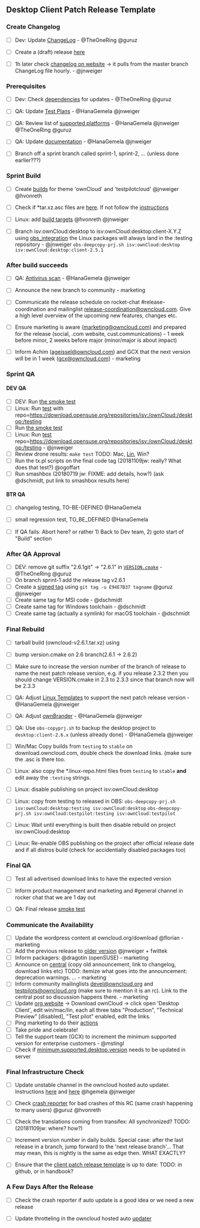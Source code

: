 ## Desktop Client Patch Release Template


### Create Changelog

* [ ] Dev: Update [ChangeLog](https://handbook.owncloud.com/release_processes/client/change_log.html) - @TheOneRing @guruz
* [ ] Create a (draft) release [here](https://github.com/owncloud/client/releases)
* [ ] 1h later check [changelog on website](https://owncloud.org/changelog/desktop-client/) -> it pulls from the master branch ChangeLog file hourly.  - @jnweiger


### Prerequisites

* [ ] Dev: Check [dependencies](https://handbook.owncloud.com/release_processes/client/dependencies.html) for updates - @TheOneRing @guruz
* [ ] QA: Update [Test Plans](https://handbook.owncloud.com/release_processes/client/testlink.html) - @HanaGemela @jnweiger
* [ ] QA: Review list of [supported platforms](https://handbook.owncloud.com/release_processes/client/supported_platforms.html) -  @HanaGemela @jnweiger @TheOneRing @guruz
* [ ] QA: Update [documentation](https://handbook.owncloud.com/release_processes/client/documentation.html) -  @HanaGemela @jnweiger
* [ ] Branch off a sprint branch called sprint-1, sprint-2, ... (unless done earlier???)


### Sprint Build

* [ ] Create [builds](https://handbook.owncloud.com/release_processes/client/build.html#sprint-build) for theme 'ownCloud' and 'testpilotcloud'  @jnweiger @hvonreth
* [ ] Check if *tar.xz.asc files are [here](https://download.owncloud.com/desktop/testing). If not follow the [instructions](https://github.com/owncloud/enterprise/wiki/Desktop-Signing-Knowledge)
* [ ] Linux: add  [build targets](https://handbook.owncloud.com/release_processes/client/supported_platforms.html) @hvonreth @jnweiger
* [ ] Branch isv:ownCloud:desktop to isv:ownCloud:desktop:client-X.Y.Z using [obs_integration](https://github.com/owncloud/administration/blob/master/jenkins/obs_integration/) the Linux packages will always land in the :testing repository - @jnweiger
  ```obs-deepcopy-prj.sh isv:ownCloud:desktop isv:ownCloud:desktop:client-2.5.1```


### After build succeeds

* [ ] QA: [Antivirus scan](https://handbook.owncloud.com/release_processes/client/virus.html) - @HanaGemela @jnweiger 
* [ ] Announce the new branch to community - marketing
* [ ] Communicate the release schedule on rocket-chat #release-coordination and mailinglist release-coordination@owncloud.com. Give a high level overview of the upcoming new features, changes etc.
* [ ] Ensure marketing is aware (marketing@owncloud.com) and prepared for the release (social, .com website, cust.communications) - 1 week before minor, 2 weeks before major (minor/major is about impact)
* [ ] Inform Achim (ageissel@owncloud.com) and GCX that the next version will be in 1 week (gcx@owncloud.com) - marketing


### Sprint QA

#### DEV QA
* [ ] DEV: Run [the smoke test](https://handbook.owncloud.com/release_processes/client/smoke_test.html)
* [ ] Linux: Run [test](https://gitea.owncloud.services/client/linux-docker-install/src/branch/master/RUN.sh) with repo=https://download.opensuse.org/repositories/isv:/ownCloud:/desktop:/testing
* [ ] Run [the smoke test](https://handbook.owncloud.com/release_processes/client/smoke_test.html)
* [ ] Linux: Run [test](https://gitea.owncloud.services/client/linux-docker-install/src/branch/master/RUN.sh) repo=https://download.opensuse.org/repositories/isv:/ownCloud:/desktop:/testing - @jnweiger
* [ ] Review drone results: `make test` TODO: Mac, [Lin](https://drone.owncloud.services/client/build-linux), Win? 
* [ ] Run the tx.pl scripts on the final code tag (20181109jw: really? What does that test?) @ogoffart
* [ ] Run smashbox (20180719 jw: FIXME: add details, how?) (ask @dschmidt, put link to smashbox results here)

#### BTR QA
* [ ] changelog testing, TO-BE-DEFINED @HanaGemela
* [ ] small regression test, TO_BE_DEFINED @HanaGemela

* [ ] If QA fails: Abort here? or rather 1) Back to Dev team, 2) goto start of "Build" section


### After QA Approval

* [ ] DEV: remove git suffix "2.6.1git" -> "2.6.1" in [`VERSION.cmake`](https://handbook.owncloud.com/release_processes/client/branch.html#version-cmake) - @TheOneRing @guruz
* [ ] On branch sprint-1 add the release tag v2.6.1
* [ ] Create a [signed tag](https://github.com/owncloud/enterprise/wiki/Desktop-Signing-Knowledge) using ```git tag -u E94E7B37 tagname```  @guruz @jnweiger
* [ ] Create same tag for MSI code - @dschmidt 
* [ ] Create same tag for Windows toolchain - @dschmidt 
* [ ] Create same tag (actually a symlink) for macOS toolchain - @dschmidt 

### Final Rebuild

* [ ] tarball build  (owncloud-v2.6.1.tar.xz) using 
* [ ] bump version.cmake  on 2.6 branch(2.6.1 -> 2.6.2)
* [ ] Make sure to increase the version number of the branch of release to name the next patch release version, e.g. if you release 2.3.2 then you should change VERSION.cmake in 2.3 to 2.3.3 since that branch now will be 2.3.3
* [ ] QA: Adjust [Linux Templates](https://handbook.owncloud.com/release_processes/client/branch.html#linux-templates) to support the next patch release version - @HanaGemela @jnweiger
* [ ] QA: Adjust [ownBrander](https://handbook.owncloud.com/release_processes/client/branch.html#ownbrander) - @HanaGemela @jnweiger
* [ ] QA: Use `obs-copyprj.sh` to backup the desktop project to `desktop:client-2.6.x` (unless already done) - @HanaGemela @jnweiger
* [ ] Win/Mac Copy builds from ```testing``` to ```stable``` on download.owncloud.com, double check the download links. (make sure the .asc is there too.
* [ ] Linux: also copy the *.linux-repo.html files from ```testing``` to ```stable``` **and** edit away the `:testing` strings.
* [ ] Linux: disable publishing on project isv:ownCloud:desktop
* [ ] Linux: copy from testing to released in OBS:
  ```obs-deepcopy-prj.sh isv:ownCloud:desktop:testing isv:ownCloud:desktop```
  ```obs-deepcopy-prj.sh isv:ownCloud:testpilot:testing isv:ownCloud:testpilot```
* [ ] Linux: Wait until everything is built then disable rebuild on project isv:ownCloud:desktop
* [ ] Linux: Re-enable OBS publishing on the project after official release date and if all distros build (check for accidentially disabled packages too) 


### Final QA

* [ ] Test all advertised download links to have the expected version
* [ ] Inform product management and marketing and #general channel in rocker chat that we are 1 day out
* [ ] QA: Final release [ smoke test](https://handbook.owncloud.com/release_processes/client/smoke_test.html)


### Communicate the Availability

* [ ] Update the wordpress content at owncloud.org/download @florian - marketing
* [ ] Add the previous release to [older version](https://owncloud.org/download/older-versions/) @jnweiger + fwittek
* [ ] Inform packagers: @dragotin (openSUSE) - marketing
* [ ] Announce on [central](https://central.owncloud.org) (copy old announcement, link to changelog, download links etc) TODO: itemize what goes into the announcement: deprecation warnings. ... - marketing
* [ ] Inform community mailinglists devel@owncloud.org and testpilots@owncloud.org (make sure to mention it is an rc). Link to the central post so discussion happens there. - marketing
* [ ] Update [org website](https://owncloud.org/download/#owncloud-desktop-client) -> Download ownCloud -> click open 'Desktop Client', edit win/mac/lin, each all three tabs "Production", "Technical Preview" [disabled], "Test pilot" enabled, edit the links.
* [ ] Ping marketing to do their [actions](https://handbook.owncloud.com/release_processes/client/marketing.html)
* [ ] Take pride and celebrate!
* [ ] Tell the support team (GCX) to increment the minimum supported version for enterprise customers - @mstingl
* [ ] Check if [minimum.supported.desktop.version](https://github.com/owncloud/core/blob/master/config/config.sample.php#L1152) needs to be updated in server

### Final Infrastructure Check

* [ ] Update unstable channel in the owncloud hosted auto updater. Instructions [here](https://github.com/owncloud/enterprise/blob/master/client_update_checker/README.md#deploy) and [here](https://handbook.owncloud.com/release_processes/client/desktop.html#update-the-updater) @hgemela @jnweiger
* [ ] Check [crash reporter](https://handbook.owncloud.com/release_processes/client/desktop.html#crash-reporter) for bad crashes of this RC (same crash happening to many users) @guruz @hvonreth
* [ ] Check the translations coming from transifex: All synchronized? TODO: (20181109jw: where? how?)
* [ ] Increment version number in daily builds. Special case: after the last release in a branch, jump forward to the 'next release branch'... That may mean, this is nightly is the same as edge then. WHAT EXACTLY?
* [ ] Ensure that the [client patch release template](https://github.com/owncloud/client/master/.github/release_template_patch.md) is up to date: TODO: in github, or in handbook?


### A Few Days After the Release

* [ ] Check the crash reporter if auto update is a good idea or we need a new release
* [ ] Update throtteling in the owncloud hosted auto [updater](https://github.com/owncloud/enterprise/blob/master/client_update_checker/README.md#deploy)  


